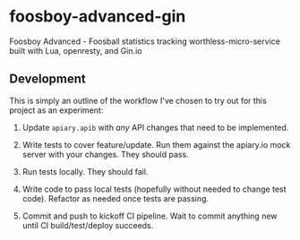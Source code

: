 foosboy-advanced-gin
====================

Foosboy Advanced - Foosball statistics tracking worthless-micro-service built with Lua, openresty, and Gin.io

## Development

This is simply an outline of the workflow I've chosen to try out for this project as an experiment:

1. Update `apiary.apib` with _any_ API changes that need to be implemented.

2. Write tests to cover feature/update. Run them against the apiary.io mock server with your changes. They should pass.

3. Run tests locally. They should fail.

4. Write code to pass local tests (hopefully without needed to change test code). Refactor as needed once tests are passing.

5. Commit and push to kickoff CI pipeline. Wait to commit anything new until CI build/test/deploy succeeds.

